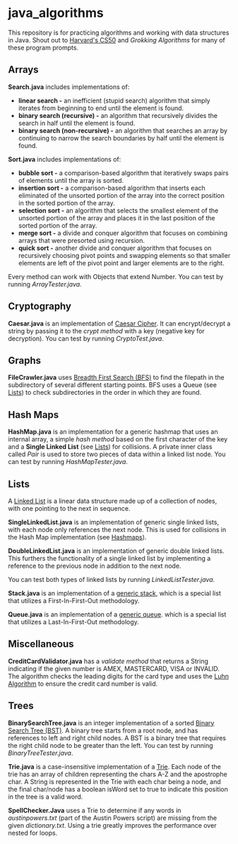 # java_algorithms

This repository is for practicing algorithms and working with data structures in Java. Shout out to
[Harvard's CS50](https://cs50.harvard.edu/) and *Grokking Algorithms* for many of these program prompts.

## Arrays

**Search.java** includes implementations of:
- **linear search -** an inefficient (stupid search) algorithm that simply iterates from beginning to end until
the element is found.
- **binary search (recursive) -** an algorithm that recursively divides the search in half until the element is found.
- **binary search (non-recursive) -** an algorithm that searches an array by continuing to narrow the search boundaries by half
until the element is found.

**Sort.java** includes implementations of:
- **bubble sort -** a comparison-based algorithm that iteratively swaps pairs of elements until the array is sorted.
- **insertion sort -** a comparison-based algorithm that inserts each eliminated of the unsorted portion of the array into the
correct position in the sorted portion of the array.
- **selection sort -** an algorithm that selects the smallest element of the unsorted portion of the array and places it in
the last position of the sorted portion of the array.
- **merge sort -** a divide and conquer algorithm that focuses on combining arrays that were presorted using recursion.
- **quick sort -** another divide and conquer algorithm that focuses on recursively choosing pivot points and swapping
elements so that smaller elements are left of the pivot point and larger elements are to the right.

Every method can work with Objects that extend Number. You can test by running *ArrayTester.java*.

## Cryptography

**Caesar.java** is an implementation of [Caesar Cipher](https://en.wikipedia.org/wiki/Caesar_cipher). It can encrypt/decrypt a string by passing
it to the *crypt method* with a key (negative key for decryption). You can test by running *CryptoTest.java*.

## Graphs

**FileCrawler.java** uses [Breadth First Search (BFS)](https://en.wikipedia.org/wiki/Breadth-first_search) to find the
filepath in the subdirectory of several different starting points. BFS uses a Queue (see [Lists](https://github.com/kevgraham/java_algorithms#lists))
to check subdirectories in the order in which they are found.

## Hash Maps

**HashMap.java** is an implementation for a generic hashmap that uses an internal array, a simple *hash method* based on
the first character of the key and a **Single Linked List** (see [Lists](https://github.com/kevgraham/java_algorithms#lists))
for collisions. A private inner class called *Pair* is used to store two pieces of data within a linked list node.
You can test by running *HashMapTester.java*.

## Lists
A [Linked List](https://en.wikipedia.org/wiki/Linked_list) is a linear data structure made up of a
collection of nodes, with one pointing to the next in sequence.

**SingleLinkedList.java** is an implementation of generic single linked lists, with each node only references the next node.
This is used for collisions in the Hash Map implementation (see [Hashmaps](https://github.com/kevgraham/java_algorithms#hash-maps)).

**DoubleLinkedList.java** is an implementation of generic double linked lists. This furthers the functionality of a
single linked list by implementing a reference to the previous node in addition to the next node.

You can test both types of linked lists by running *LinkedListTester.java*.

**Stack.java** is an implementation of a [generic stack](https://en.wikipedia.org/wiki/Stack_(abstract_data_type)), which is
a special list that utilizes a First-In-First-Out methodology.

**Queue.java** is an implementation of a [generic queue](https://en.wikipedia.org/wiki/Queue_(abstract_data_type)). which is
a special list that utilizes a Last-In-First-Out methodology.

## Miscellaneous

**CreditCardValidator.java** has a *validate method* that returns a String indicating if the given number is AMEX, MASTERCARD,
VISA or INVALID. The algorithm checks the leading digits for the card type and uses the [Luhn Algorithm](https://en.wikipedia.org/wiki/Luhn_algorithm) to
ensure the credit card number is valid.

## Trees

**BinarySearchTree.java** is an integer implementation of a sorted [Binary Search Tree (BST)](https://en.wikipedia.org/wiki/Binary_search_tree).
A binary tree starts from a root node, and has references to left and right child nodes. A BST is a binary tree that
requires the right child node to be greater than the left. You can test by running *BinaryTreeTester.java*.

**Trie.java** is a case-insensitive implementation of a [Trie](https://en.wikipedia.org/wiki/Trie). Each node of the trie has an array
of children representing the chars A-Z and the apostrophe char. A String is represented in the Trie with each char being a node,
and the final char/node has a boolean isWord set to true to indicate this position in the tree is a valid word.

**SpellChecker.Java** uses a Trie to determine if any words in *austinpowers.txt* (part of the Austin Powers script) are
missing from the given *dictionary.txt*. Using a trie greatly improves the performance over nested for loops.

